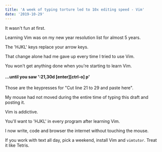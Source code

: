 ```yaml
---
title: 'A week of typing torture led to 10x editing speed - Vim'
date: '2019-10-29'
---
```


It wasn't fun at first.

Learning Vim was on my new year resolution list for almost 5 years.

The 'HJKL' keys replace your arrow keys.

That change alone had me gave up every time I tried to use Vim.

You won't get anything done when you're starting to learn Vim.

#### ...until you saw ':21,30d [enter][ctrl-o] p'

Those are the keypresses for "Cut line 21 to 29 and paste here".

My mouse had not moved during the entire time of typing this draft and posting it.

Vim is addictive.

You'll want to 'HJKL' in every program after learning Vim.

I now write, code and browser the internet without touching the mouse.

If you work with text all day, pick a weekend, install Vim and `vimtutor`. Treat it like Tetris.
